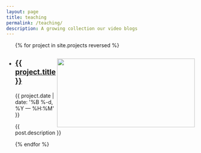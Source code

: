 ```yaml
---
layout: page
title: teaching
permalink: /teaching/
description: A growing collection our video blogs
---
```


<ul class="post-list">
  {% for project in site.projects reversed %}
    <li>
      <a href="{{ project.url | prepend: site.baseurl }}"> 
      <img src="{{ project.img }}" style="float:right;width:368px;height:184px;"/></a>
      <h3><a class="post-title" href="{{ project.url | prepend: site.baseurl }}"><h3>{{ project.title }}</h3></a></h3>
      <p class="post-meta">{{ project.date | date: '%B %-d, %Y — %H:%M' }}</p>
      <p>{{ post.description }}</p>
    </li>
    <p> </p> 
  {% endfor %}
</ul>


